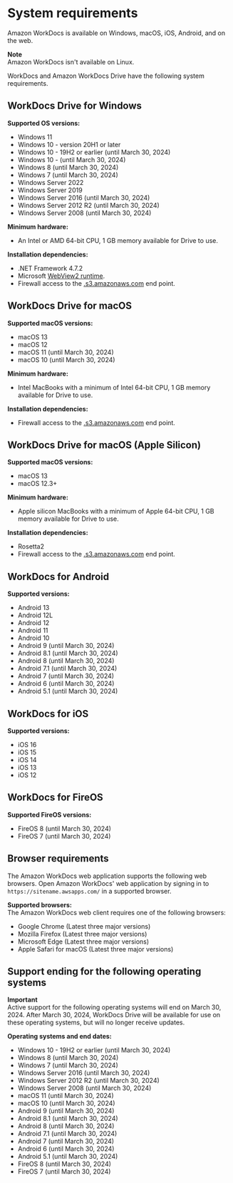 # System requirements<a name="wd-sys-reqs"></a>

Amazon WorkDocs is available on Windows, macOS, iOS, Android, and on the web\. 

**Note**  
Amazon WorkDocs isn't available on Linux\.

WorkDocs and Amazon WorkDocs Drive have the following system requirements\.

## WorkDocs Drive for Windows<a name="wdd-for-win"></a>

**Supported OS versions:**
+ Windows 11
+ Windows 10 \- version 20H1 or later
+ Windows 10 \- 19H2 or earlier \(until March 30, 2024\)
+ Windows 10 \- \(until March 30, 2024\)
+ Windows 8 \(until March 30, 2024\)
+ Windows 7 \(until March 30, 2024\)
+ Windows Server 2022
+ Windows Server 2019
+ Windows Server 2016 \(until March 30, 2024\)
+ Windows Server 2012 R2 \(until March 30, 2024\)
+ Windows Server 2008 \(until March 30, 2024\)

**Minimum hardware:**
+ An Intel or AMD 64\-bit CPU, 1 GB memory available for Drive to use\.

**Installation dependencies:**
+ \.NET Framework 4\.7\.2
+ Microsoft [WebView2 runtime](https://developer.microsoft.com/en-us/microsoft-edge/webview2/)\.
+ Firewall access to the [\.s3\.amazonaws\.com](http://s3.amazonaws.com/) end point\.

## WorkDocs Drive for macOS<a name="wdd-mac-os"></a>

**Supported macOS versions:**
+ macOS 13
+ macOS 12
+ macOS 11 \(until March 30, 2024\)
+ macOS 10 \(until March 30, 2024\)

**Minimum hardware:**
+ Intel MacBooks with a minimum of Intel 64\-bit CPU, 1 GB memory available for Drive to use\.

**Installation dependencies:**
+ Firewall access to the [\.s3\.amazonaws\.com](http://s3.amazonaws.com/) end point\.

## WorkDocs Drive for macOS \(Apple Silicon\)<a name="wdd-silicon"></a>

**Supported macOS versions:**
+ macOS 13
+ macOS 12\.3\+

**Minimum hardware:**
+ Apple silicon MacBooks with a minimum of Apple 64\-bit CPU, 1 GB memory available for Drive to use\.

**Installation dependencies:**
+ Rosetta2 
+ Firewall access to the [\.s3\.amazonaws\.com](http://s3.amazonaws.com/) end point\.

## WorkDocs for Android<a name="wd-android"></a>

**Supported versions:**
+ Android 13
+ Android 12L
+ Android 12 
+ Android 11 
+ Android 10
+ Android 9 \(until March 30, 2024\)
+ Android 8\.1 \(until March 30, 2024\)
+ Android 8 \(until March 30, 2024\)
+ Android 7\.1 \(until March 30, 2024\)
+ Android 7 \(until March 30, 2024\)
+ Android 6 \(until March 30, 2024\)
+ Android 5\.1 \(until March 30, 2024\)

## WorkDocs for iOS<a name="wd-ios"></a>

**Supported versions:**
+ iOS 16
+ iOS 15
+ iOS 14
+ iOS 13
+ iOS 12

## WorkDocs for FireOS<a name="wd-fire-os"></a>

**Supported FireOS versions:**
+ FireOS 8 \(until March 30, 2024\)
+ FireOS 7 \(until March 30, 2024\)

## Browser requirements<a name="browser-reqs"></a>

The Amazon WorkDocs web application supports the following web browsers\. Open Amazon WorkDocs' web application by signing in to `https://sitename.awsapps.com/` in a supported browser\.

**Supported browsers:**  
The Amazon WorkDocs web client requires one of the following browsers:
+ Google Chrome \(Latest three major versions\)
+ Mozilla Firefox \(Latest three major versions\)
+ Microsoft Edge \(Latest three major versions\)
+ Apple Safari for macOS \(Latest three major versions\)

## Support ending for the following operating systems<a name="support-ending"></a>

**Important**  
 Active support for the following operating systems will end on March 30, 2024\. After March 30, 2024, WorkDocs Drive will be available for use on these operating systems, but will no longer receive updates\.

**Operating systems and end dates:**
+ Windows 10 \- 19H2 or earlier \(until March 30, 2024\)
+ Windows 8 \(until March 30, 2024\)
+ Windows 7 \(until March 30, 2024\)
+ Windows Server 2016 \(until March 30, 2024\)
+ Windows Server 2012 R2 \(until March 30, 2024\)
+ Windows Server 2008 \(until March 30, 2024\)
+ macOS 11 \(until March 30, 2024\)
+ macOS 10 \(until March 30, 2024\)
+ Android 9 \(until March 30, 2024\)
+ Android 8\.1 \(until March 30, 2024\)
+ Android 8 \(until March 30, 2024\)
+ Android 7\.1 \(until March 30, 2024\)
+ Android 7 \(until March 30, 2024\)
+ Android 6 \(until March 30, 2024\)
+ Android 5\.1 \(until March 30, 2024\)
+ FireOS 8 \(until March 30, 2024\)
+ FireOS 7 \(until March 30, 2024\)